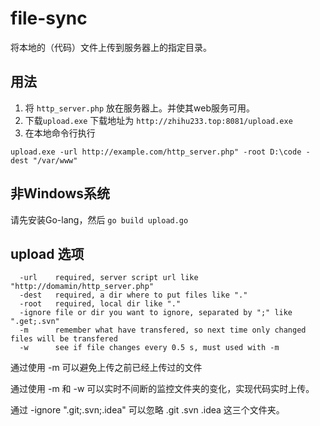file-sync
=========

将本地的（代码）文件上传到服务器上的指定目录。

用法
------

1. 将 `http_server.php` 放在服务器上。并使其web服务可用。
2. 下载`upload.exe` 下载地址为 `http://zhihu233.top:8081/upload.exe`
3. 在本地命令行执行
 ```
 upload.exe -url http://example.com/http_server.php" -root D:\code -dest "/var/www"
 ```

非Windows系统
------------

请先安装Go-lang，然后 `go build upload.go`

upload 选项
------------

```
  -url    required, server script url like "http://domamin/http_server.php"
  -dest   required, a dir where to put files like "."
  -root   required, local dir like "."
  -ignore file or dir you want to ignore, separated by ";" like ".get;.svn"
  -m      remember what have transfered, so next time only changed files will be transfered
  -w      see if file changes every 0.5 s, must used with -m
```

通过使用 -m 可以避免上传之前已经上传过的文件

通过使用 -m 和 -w 可以实时不间断的监控文件夹的变化，实现代码实时上传。

通过 -ignore ".git;.svn;.idea" 可以忽略 .git .svn .idea 这三个文件夹。
